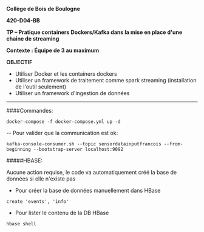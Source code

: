 **Collège de Bois de Boulogne**

**420-D04-BB**

**TP – Pratique containers Dockers/Kafka dans la mise en place d'une chaine de streaming**

**Contexte : Équipe de 3 au maximum**

**OBJECTIF**

- Utiliser Docker et les containers dockers
- Utiliser un framework de traitement comme spark streaming (installation de l'outil seulement)
- Utiliser un framework d'ingestion de données 





---
####Commandes:

```
docker-compose -f docker-compose.yml up -d
```
-- Pour valider que la communication est ok: 
```
kafka-console-consumer.sh --topic sensordatainputfrancois --from-beginning --bootstrap-server localhost:9092 
```



#####HBASE:

Aucune action requise, le code va automatiquement créé la base de données si elle n'existe pas

- Pour créer la base de données manuellement dans HBase   
```
create 'events', 'info' 
```

- Pour lister le contenu de la DB HBase   
```
hbase shell
```
